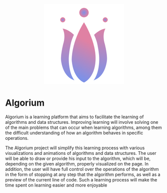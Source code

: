 <div align="center">
  <img src="/doc/images/algorium_logo.png" />
</div>


# Algorium

Algorium is a learning platform that aims to facilitate the learning of algorithms and data structures. Improving learning will involve solving one of the main problems that can occur when learning algorithms, among them the difficult understanding of how an algorithm behaves in specific operations.

The Algorium project will simplify this learning process with various visualizations and animations of algorithms and data structures. The user will be able to draw or provide his input to the algorithm, which will be, depending on the given algorithm, properly visualized on the page. In addition, the user will have full control over the operations of the algorithm in the form of stopping at any step that the algorithm performs, as well as a preview of the current line of code. Such a learning process will make the time spent on learning easier and more enjoyable
